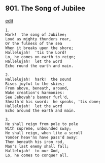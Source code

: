 
## 901.  The Song of Jubilee
[edit](https://docs.google.com/document/d/1j1of5ow082bbTCiNg3mzmdtscJmKnG5A/edit?mode=html)



    1.
    Hark!  the song of Jubilee;
    Loud as mighty thunders roar,
    Or the fulness of the sea
    When it breaks upon the shore;
    Hallelujah!  'tis the Lord!
    Lo, he comes on earth to reign;
    Hallelujah!  let the word
    Echo round the earth and main.

    2.
    Hallelujah!  hark!  the sound
    Rises joyful to the skies;
    From above, beneath, around,
    Wake creation's harmonies:
    See Jehovah's banner furl'd,
    Sheath'd his sword:  he speaks, 'tis done;
    Hallelujah!  let the word
    Echo around the earth and main.

    3.
    He shall reign from pole to pole
    With supreme, unbounded sway;
    He shall reign, when like a scroll
    Yonder heav'ns have pass'd away:
    Then beneath his iron rod,
    Man's last enemy shall fall;
    Hallelujah!  to our God,
    Lo, he comes to conquer all.

